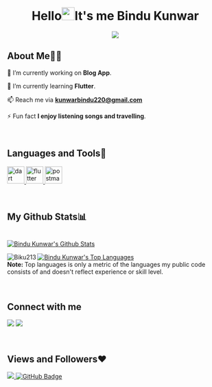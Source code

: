 <h1 align="center">Hello<img src="https://raw.githubusercontent.com/MartinHeinz/MartinHeinz/master/wave.gif" width="30px">It's me Bindu Kunwar</h1>
  <div id="header" align="center">
   <img align="center" src="https://t4.ftcdn.net/jpg/04/41/39/45/360_F_441394586_J5gGPwW5f2QPO54nsXHWDA5lHz1YZ5YQ.jpg"
  </div>

 <div id="header" align="Left">
 
 ## About Me🙋‍♂️ 

 🔭 I’m currently working on **Blog App**.

 🌱 I’m currently learning **Flutter**.

 📫 Reach me via **kunwarbindu220@gmail.com**

 ⚡ Fun fact **I enjoy listening songs and travelling**.
</div>
<br/>

<div id="header" align="Left">

## Languages and Tools🚀 

<p align="left"> 
    <a href="https://dart.dev" target="_blank" rel="noreferrer"> <img src="https://www.vectorlogo.zone/logos/dartlang/dartlang-icon.svg" alt="dart" width="40" height="40"/> </a> <a href="https://flutter.dev" target="_blank" rel="noreferrer"> <img src="https://www.vectorlogo.zone/logos/flutterio/flutterio-icon.svg" alt="flutter" width="40" height="40"/> <a href="https://postman.com" target="_blank" rel="noreferrer"> <img src="https://www.vectorlogo.zone/logos/getpostman/getpostman-icon.svg" alt="postman" width="40" height="40"/> </a>
</p>
</div>
<br/>

<div id="header" align="Left">

## My Github Stats📊
<br/>
    <a href="https://github.com/Biku213/github-readme-stats"><img alt="Bindu Kunwar's Github Stats" src="https://github-readme-stats.vercel.app/api?username=Biku213&show_icons=true&count_private=true&theme=react&hide_border=true&bg_color=0D1117" /></a>
    
<p><img align="left" src="https://github-readme-streak-stats.herokuapp.com/?user=Biku213&show_icons=true&count_private=true&theme=react&hide_border=true&bg_color=0D1117" alt="Biku213" />
</p>

 <a href="https://github.com/Biku213/github-readme-stats"><img alt="Bindu Kunwar's Top Languages" src="https://github-readme-stats.vercel.app/api/top-langs/?username=Biku213&langs_count=8&count_private=true&layout=compact&theme=react&hide_border=true&bg_color=0D1117" /></a>
 <br/>
  <b>Note: </b>Top languages is only a metric of the languages my public code consists of and doesn't reflect experience or skill level.
</div>
<br/>

<div id="header" align="Left">

## Connect with me

<p align="left">

<a href = "https://www.linkedin.com/in/bindu-kunwar-718214217/"><img src="https://img.icons8.com/fluent/48/000000/linkedin.png"/></a>
<a href = "https://www.instagram.com/bindu_kcee/"><img src="https://img.icons8.com/fluent/48/000000/instagram-new.png"/></a>

</p>
</div>
<br/>

<div id="header" align="Left">

## Views and Followers❤ 

<a href="https://github.com/Biku213/github-profile-views-counter">
    <img src="https://komarev.com/ghpvc/?username=Biku213">
</a>
<a href="https://github.com/Biku213?tab=followers"><img src="https://img.shields.io/github/followers/Biku213?label=Followers&style=social" alt="GitHub Badge"></a>
</div>
